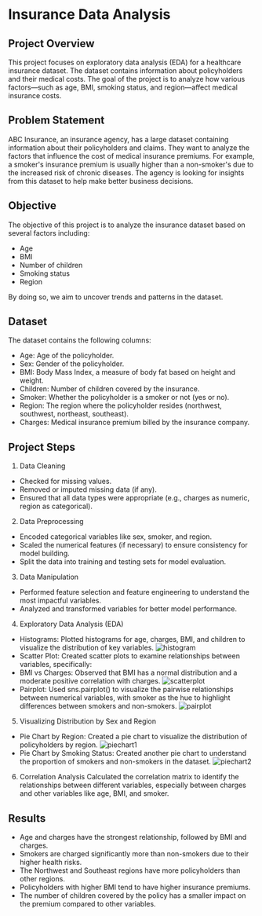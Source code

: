 # Insurance Data Analysis

## Project Overview

This project focuses on exploratory data analysis (EDA) for a healthcare insurance dataset. The dataset contains information about policyholders and their medical costs. The goal of the project is to analyze how various factors—such as age, BMI, smoking status, and region—affect medical insurance costs.

## Problem Statement

ABC Insurance, an insurance agency, has a large dataset containing information about their policyholders and claims. They want to analyze the factors that influence the cost of medical insurance premiums. For example, a smoker's insurance premium is usually higher than a non-smoker's due to the increased risk of chronic diseases. The agency is looking for insights from this dataset to help make better business decisions.

## Objective
The objective of this project is to analyze the insurance dataset based on several factors including:

+ Age
+ BMI
+ Number of children
+ Smoking status
+ Region

By doing so, we aim to uncover trends and patterns in the dataset.

## Dataset
The dataset contains the following columns:

* Age: Age of the policyholder.
* Sex: Gender of the policyholder.
* BMI: Body Mass Index, a measure of body fat based on height and weight.
* Children: Number of children covered by the insurance.
* Smoker: Whether the policyholder is a smoker or not (yes or no).
* Region: The region where the policyholder resides (northwest, southwest, northeast, southeast).
* Charges: Medical insurance premium billed by the insurance company.

## Project Steps
1. Data Cleaning
+ Checked for missing values.
+ Removed or imputed missing data (if any).
+ Ensured that all data types were appropriate (e.g., charges as numeric, region as categorical).
2. Data Preprocessing
+ Encoded categorical variables like sex, smoker, and region.
+ Scaled the numerical features (if necessary) to ensure consistency for model building.
+ Split the data into training and testing sets for model evaluation.
3. Data Manipulation
+ Performed feature selection and feature engineering to understand the most impactful variables.
+ Analyzed and transformed variables for better model performance.
4. Exploratory Data Analysis (EDA)
+ Histograms: Plotted histograms for age, charges, BMI, and children to visualize the distribution of key variables.
![histogram](https://github.com/user-attachments/assets/162f0fde-16c8-4f75-b0b2-87af9b96a3f0)
+ Scatter Plot: Created scatter plots to examine relationships between variables, specifically:
+ BMI vs Charges: Observed that BMI has a normal distribution and a moderate positive correlation with charges.
![scatterplot](https://github.com/user-attachments/assets/d320ef44-3f3d-4189-950b-1aeb52dab905)
+ Pairplot: Used sns.pairplot() to visualize the pairwise relationships between numerical variables, with smoker as the hue to highlight differences between smokers and non-smokers.
![pairplot](https://github.com/user-attachments/assets/fc4cd36d-8782-4553-8463-d0ee430f7149)
5. Visualizing Distribution by Sex and Region
+ Pie Chart by Region: Created a pie chart to visualize the distribution of policyholders by region.
![piechart1](https://github.com/user-attachments/assets/7c58d79b-2f94-4f8b-ab4b-8045fc3490c8)
+ Pie Chart by Smoking Status: Created another pie chart to understand the proportion of smokers and non-smokers in the dataset.
![piechart2](https://github.com/user-attachments/assets/8a1449f4-694f-497d-98ce-073cf586db75)
6. Correlation Analysis
Calculated the correlation matrix to identify the relationships between different variables, especially between charges and other variables like age, BMI, and smoker.
## Results
+ Age and charges have the strongest relationship, followed by BMI and charges.
+ Smokers are charged significantly more than non-smokers due to their higher health risks.
+ The Northwest and Southeast regions have more policyholders than other regions.
+ Policyholders with higher BMI tend to have higher insurance premiums.
+ The number of children covered by the policy has a smaller impact on the premium compared to other variables.

